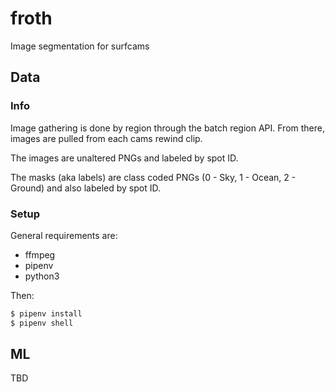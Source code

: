 # froth

Image segmentation for surfcams

## Data

### Info

Image gathering is done by region through the batch region API. From there, images are pulled from each cams rewind clip.

The images are unaltered PNGs and labeled by spot ID.

The masks (aka labels) are class coded PNGs (0 - Sky, 1 - Ocean, 2 - Ground) and also labeled by spot ID.

### Setup

General requirements are:

- ffmpeg
- pipenv
- python3

Then:

```sh
$ pipenv install
$ pipenv shell
```

## ML

TBD
